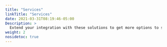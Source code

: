 ```yaml
---
title: "Services"
linkTitle: "Services"
date: 2021-03-31T08:19:46-05:00
Description: >
  Extend your integration with these solutions to get more options to sell and receive payments online.
weight: 2
nosidetoc: true
---
```

